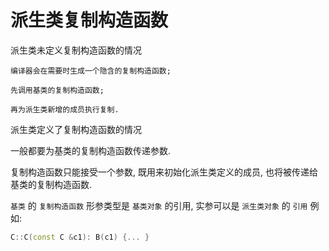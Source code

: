 # 派生类复制构造函数

派生类未定义复制构造函数的情况

    编译器会在需要时生成一个隐含的复制构造函数;

    先调用基类的复制构造函数;

    再为派生类新增的成员执行复制.

派生类定义了复制构造函数的情况

一般都要为基类的复制构造函数传递参数.

复制构造函数只能接受一个参数, 既用来初始化派生类定义的成员, 也将被传递给基类的复制构造函数.

`基类` 的 `复制构造函数` 形参类型是 `基类对象` 的引用, 实参可以是 `派生类对象` 的 `引用`
例如:

```cpp
C::C(const C &c1): B(c1) {... }
```
